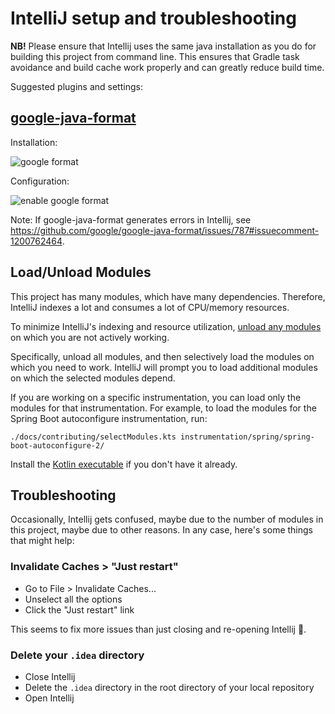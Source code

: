 # IntelliJ setup and troubleshooting

**NB!** Please ensure that Intellij uses the same java installation as you do for building this
project from command line. This ensures that Gradle task avoidance and build cache work properly and
can greatly reduce build time.

Suggested plugins and settings:

## [google-java-format](https://plugins.jetbrains.com/plugin/8527-google-java-format)

Installation:

![google format](https://user-images.githubusercontent.com/5099946/131758519-14d27c17-5fc2-4447-84b0-dbe7a7329022.png)

Configuration:

![enable google format](https://user-images.githubusercontent.com/5099946/131759832-36437aa0-a5f7-42c0-9425-8c5b45c16765.png)

Note: If google-java-format generates errors in Intellij,
see <https://github.com/google/google-java-format/issues/787#issuecomment-1200762464>.

## Load/Unload Modules

This project has many modules, which have many dependencies.
Therefore, IntelliJ indexes a lot and consumes a lot of CPU/memory resources.

To minimize IntelliJ's indexing and resource utilization,
[unload any modules](https://www.jetbrains.com/help/idea/unloading-modules.html)
on which you are not actively working.

Specifically, unload all modules, and then selectively load the modules on which you need to work.
IntelliJ will prompt you to load additional modules on which the selected modules depend.

If you are working on a specific instrumentation, you can load only the modules for that instrumentation.
For example, to load the modules for the Spring Boot autoconfigure instrumentation, run:

```shell
./docs/contributing/selectModules.kts instrumentation/spring/spring-boot-autoconfigure-2/
```

Install the [Kotlin executable](https://kotlinlang.org/docs/tutorials/command-line.html)
if you don't have it already.

## Troubleshooting

Occasionally, Intellij gets confused, maybe due to the number of modules in this project,
maybe due to other reasons. In any case, here's some things that might help:

### Invalidate Caches > "Just restart"

- Go to File > Invalidate Caches...
- Unselect all the options
- Click the "Just restart" link

This seems to fix more issues than just closing and re-opening Intellij :shrug:.

### Delete your `.idea` directory

- Close Intellij
- Delete the `.idea` directory in the root directory of your local repository
- Open Intellij

